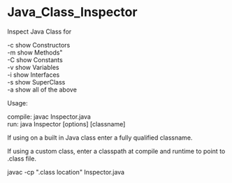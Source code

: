 # Java_Class_Inspector

Inspect Java Class for 

-c show Constructors <br />
-m show Methods" <br />
-C show Constants <br />
-v show Variables <br />
-i show Interfaces <br />
-s show SuperClass <br />
-a show all of the above <br />

Usage: <br />

compile: javac Inspector.java <br />
run: java Inspector [options] [classname] <br />

If using on a built in Java class enter a fully qualified classname. <br />

If using a custom class, enter a classpath at compile and runtime to point to .class file. <br />

javac -cp ".class location" Inspector.java <br />


